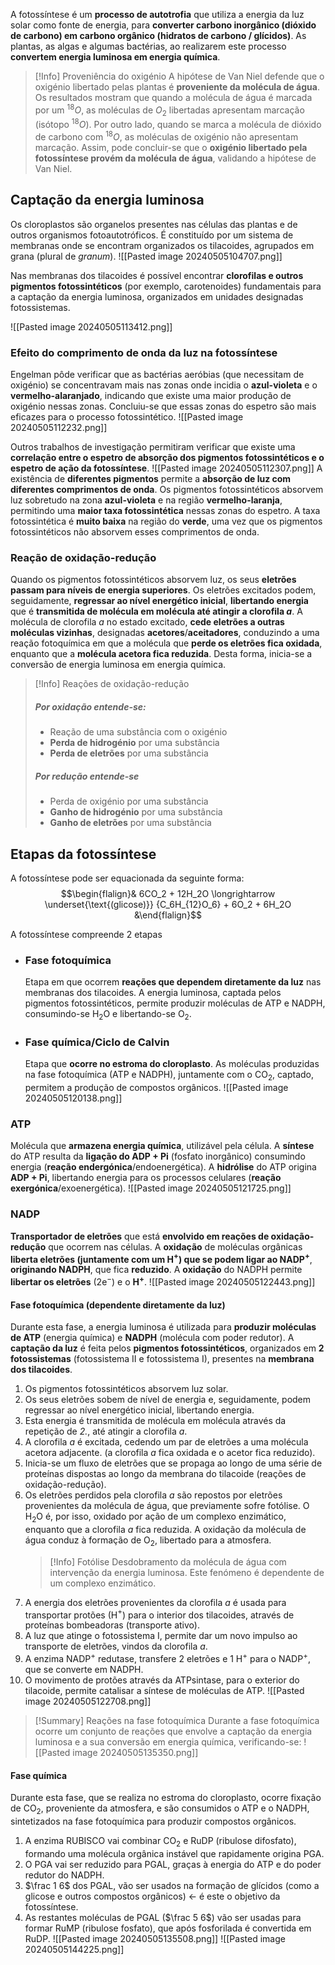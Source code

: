 A fotossíntese é um **processo de autotrofia** que utiliza a energia da luz solar como fonte de energia, para **converter carbono inorgânico (dióxido de carbono) em carbono orgânico (hidratos de carbono / glícidos)**. As plantas, as algas e algumas bactérias, ao realizarem este processo **convertem energia luminosa em energia química**.

> [!Info] Proveniência do oxigénio
> A hipótese de Van Niel defende que o oxigénio libertado pelas plantas é **proveniente da molécula de água**.
> Os resultados mostram que quando a molécula de água é marcada por um $^{18}O$, as moléculas de $O_2$ libertadas apresentam marcação (isótopo $^{18}O$). Por outro lado, quando se marca a molécula de dióxido de carbono com  $^{18}O$, as moléculas de oxigénio não apresentam marcação.
> Assim, pode concluir-se que o **oxigénio libertado pela fotossíntese provém da molécula de água**, validando a hipótese de Van Niel.

## Captação da energia luminosa
 
Os cloroplastos são organelos presentes nas células das plantas e de outros organismos fotoautotróficos. É constituído por um sistema de membranas onde se encontram organizados os tilacoides, agrupados em grana (plural de *granum*).
![[Pasted image 20240505104707.png]]

Nas membranas dos tilacoides é possível encontrar **clorofilas e outros pigmentos fotossintéticos** (por exemplo, carotenoides) fundamentais para a captação da energia luminosa, organizados em unidades designadas fotossistemas.

![[Pasted image 20240505113412.png]]
### Efeito do comprimento de onda da luz na fotossíntese
Engelman pôde verificar que as bactérias aeróbias (que necessitam de oxigénio) se concentravam mais nas zonas onde incidia o **azul-violeta** e o **vermelho-alaranjado**, indicando que existe uma maior produção de oxigénio nessas zonas. Concluiu-se que essas zonas do espetro são mais eficazes para o processo fotossintético.
![[Pasted image 20240505112232.png]]

Outros trabalhos de investigação permitiram verificar que existe uma **correlação entre o espetro de absorção dos pigmentos fotossintéticos e o espetro de ação da fotossíntese**.
![[Pasted image 20240505112307.png]]
A existência de **diferentes pigmentos** permite a **absorção de luz com diferentes comprimentos de onda**.
Os pigmentos fotossintéticos absorvem luz sobretudo na zona **azul-violeta** e na região **vermelho-laranja**, permitindo uma **maior taxa fotossintética** nessas zonas do espetro.
A taxa fotossintética é **muito baixa** na região do **verde**, uma vez que os pigmentos fotossintéticos não absorvem esses comprimentos de onda.
### Reação de oxidação-redução
Quando os pigmentos fotossintéticos absorvem luz, os seus **eletrões passam para níveis de energia superiores**. Os eletrões excitados podem, seguidamente, **regressar ao nível energético inicial**, **libertando energia** que é **transmitida de molécula em molécula até atingir a clorofila *a***.
A molécula de clorofila *a* no estado excitado, **cede eletrões a outras moléculas vizinhas**, designadas **acetores**/**aceitadores**, conduzindo a uma reação fotoquímica em que a molécula que **perde os eletrões fica oxidada**, enquanto que a **molécula acetora fica reduzida**.
Desta forma, inicia-se a conversão de energia luminosa em energia química.
>[!Info] Reações de oxidação-redução
>##### Por oxidação entende-se:
>- Reação de uma substância com o oxigénio
>- **Perda de hidrogénio** por uma substância
>- **Perda de eletrões** por uma substância
>##### Por redução entende-se
>- Perda de oxigénio por uma substância
>- **Ganho de hidrogénio** por uma substância
>- **Ganho de eletrões** por uma substância
## Etapas da fotossíntese
 
A fotossíntese pode ser equacionada da seguinte forma:
$$\begin{flalign}& 6CO_2 + 12H_2O \longrightarrow \underset{\text{(glicose)}} {C_6H_{12}O_6} + 6O_2 + 6H_2O &\end{flalign}$$

A fotossíntese compreende 2 etapas
- ### Fase fotoquímica
  Etapa em que ocorrem **reações que dependem diretamente da luz** nas membranas dos tilacoides.
  A energia luminosa, captada pelos pigmentos fotossintéticos, permite produzir moléculas de ATP e NADPH, consumindo-se H$_2$O e libertando-se O$_2$.
- ### Fase química/Ciclo de Calvin
  Etapa que **ocorre no estroma do cloroplasto**. 
  As moléculas produzidas na fase fotoquímica (ATP e NADPH), juntamente com o CO$_2$, captado, permitem a produção de compostos orgânicos.
![[Pasted image 20240505120138.png]]

### ATP
Molécula que **armazena energia química**, utilizável pela célula.
A **síntese** do ATP resulta da **ligação do ADP + Pi** (fosfato inorgânico) consumindo energia (**reação endergónica**/endoenergética).
A **hidrólise** do ATP origina **ADP + Pi**, libertando energia para os processos celulares (**reação exergónica**/exoenergética).
![[Pasted image 20240505121725.png]]
### NADP
**Transportador de eletrões** que está **envolvido em reações de oxidação-redução** que ocorrem nas células.
A **oxidação** de moléculas orgânicas **liberta eletrões (juntamente com um H$^+$) que se podem ligar ao NADP$^+$**, **originando NADPH**, que fica **reduzido**.
A **oxidação** do NADPH permite **libertar os eletrões** (2e$^-$) e o **H$^+$**.
![[Pasted image 20240505122443.png]]
#### Fase fotoquímica (dependente diretamente da luz)
 
Durante esta fase, a energia luminosa é utilizada para **produzir moléculas de ATP** (energia química) e **NADPH** (molécula com poder redutor). A **captação da luz** é feita pelos **pigmentos fotossintéticos**, organizados em **2 fotossistemas** (fotossistema II e fotossistema I), presentes na **membrana dos tilacoides**.
1. Os pigmentos fotossintéticos absorvem luz solar.
2. Os seus eletrões sobem de nível de energia e, seguidamente, podem regressar ao nível energético inicial, libertando energia.
3. Esta energia é transmitida de molécula em molécula através da repetição de _2._, até atingir a clorofila $a$.
4. A clorofila $a$ é excitada, cedendo um par de eletrões a uma molécula acetora adjacente. (a clorofila $a$ fica oxidada e o acetor fica reduzido).
5. Inicia-se um fluxo de eletrões que se propaga ao longo de uma série de proteínas dispostas ao longo da membrana do tilacoide (reações de oxidação-redução).
6. Os eletrões perdidos pela clorofila $a$ são repostos por eletrões provenientes da molécula de água, que previamente sofre fotólise. O H$_2$O é, por isso, oxidado por ação de um complexo enzimático, enquanto que a clorofila $a$ fica reduzida. A oxidação da molécula de água conduz à formação de O$_2$, libertado para a atmosfera.
   >[!Info] Fotólise
   >Desdobramento da molécula de água com intervenção da energia luminosa.
   >Este fenómeno é dependente de um complexo enzimático.
7.  A energia dos eletrões provenientes da clorofila $a$ é usada para transportar protões (H$^+$) para o interior dos tilacoides, através de proteínas bombeadoras (transporte ativo).
8. A luz que atinge o fotossistema I, permite dar um novo impulso ao transporte de eletrões, vindos da clorofila $a$.
9. A enzima NADP$^+$ redutase, transfere 2 eletrões e 1 H$^+$ para o NADP$^+$, que se converte em NADPH.
10. O movimento de protões através da ATPsintase, para o exterior do tilacoide, permite catalisar a síntese de moléculas de ATP.
![[Pasted image 20240505122708.png]]
>[!Summary] Reações na fase fotoquímica
>Durante a fase fotoquímica ocorre um conjunto de reações que envolve a captação da energia luminosa e a sua conversão em energia química, verificando-se:
>![[Pasted image 20240505135350.png]]
#### Fase química
Durante esta fase, que se realiza no estroma do cloroplasto, ocorre fixação de CO$_2$, proveniente da atmosfera, e são consumidos o ATP e o NADPH, sintetizados na fase fotoquímica para produzir compostos orgânicos.

1. A enzima RUBISCO vai combinar CO$_2$ e RuDP (ribulose difosfato), formando uma molécula orgânica instável que rapidamente origina PGA.
2. O PGA vai ser reduzido para PGAL, graças à energia do ATP e do poder redutor do NADPH.
3. $\frac 1 6$ dos PGAL, vão ser usados na formação de glícidos (como a glicose e outros compostos orgânicos) <- é este o objetivo da fotossíntese.
4. As restantes moléculas de PGAL ($\frac 5 6$) vão ser usadas para formar RuMP (ribulose fosfato), que após fosforilada é convertida em RuDP.
![[Pasted image 20240505135508.png]]
![[Pasted image 20240505144225.png]]